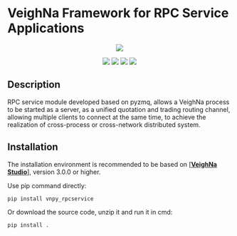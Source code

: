 # VeighNa Framework for RPC Service Applications

<p align="center">
  <img src ="https://vnpy.oss-cn-shanghai.aliyuncs.com/vnpy-logo.png"/>
</p>

<p align="center">
    <img src ="https://img.shields.io/badge/version-1.0.4-blueviolet.svg"/>
    <img src ="https://img.shields.io/badge/platform-linux|windows|mac-yellow.svg"/>
    <img src ="https://img.shields.io/badge/python-3.7|3.8|3.9|3.10-blue.svg" />
    <img src ="https://img.shields.io/github/license/vnpy/vnpy.svg?color=orange"/>
</p>

## Description

RPC service module developed based on pyzmq, allows a VeighNa process to be started as a server, as a unified quotation and trading routing channel, allowing multiple clients to connect at the same time, to achieve the realization of cross-process or cross-network distributed system.

## Installation

The installation environment is recommended to be based on [[**VeighNa Studio**](https://github.com/paperswithbacktest/vnpy)], version 3.0.0 or higher.

Use pip command directly:

```
pip install vnpy_rpcservice
```


Or download the source code, unzip it and run it in cmd:

```
pip install .
```
